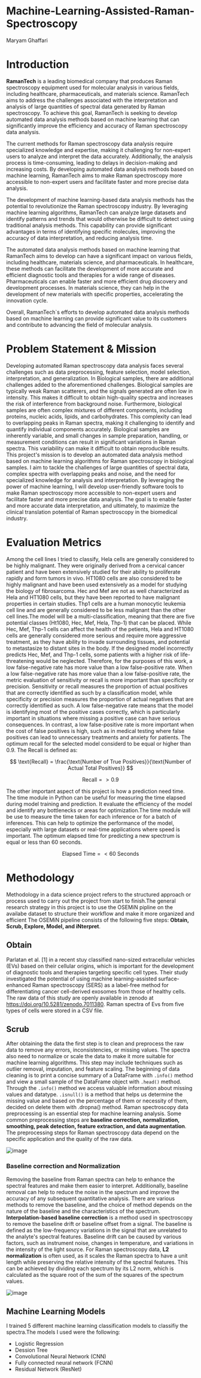 # Machine-Learning-Assisted-Raman-Spectroscopy
Maryam Ghaffari

# Introduction
**RamanTech** is a leading biomedical company that produces Raman spectroscopy equipment used for molecular analysis in various fields, including healthcare, pharmaceuticals, and materials science. RamanTech aims to address the challenges associated with the interpretation and analysis of large quantities of spectral data generated by Raman spectroscopy. To achieve this goal, RamanTech is seeking to develop automated data analysis methods based on machine learning that can significantly improve the efficiency and accuracy of Raman spectroscopy data analysis.

The current methods for Raman spectroscopy data analysis require specialized knowledge and expertise, making it challenging for non-expert users to analyze and interpret the data accurately. Additionally, the analysis process is time-consuming, leading to delays in decision-making and increasing costs. By developing automated data analysis methods based on machine learning, RamanTech aims to make Raman spectroscopy more accessible to non-expert users and facilitate faster and more precise data analysis.

The development of machine learning-based data analysis methods has the potential to revolutionize the Raman spectroscopy industry. By leveraging machine learning algorithms, RamanTech can analyze large datasets and identify patterns and trends that would otherwise be difficult to detect using traditional analysis methods. This capability can provide significant advantages in terms of identifying specific molecules, improving the accuracy of data interpretation, and reducing analysis time.

The automated data analysis methods based on machine learning that RamanTech aims to develop can have a significant impact on various fields, including healthcare, materials science, and pharmaceuticals. In healthcare, these methods can facilitate the development of more accurate and efficient diagnostic tools and therapies for a wide range of diseases. Pharmaceuticals can enable faster and more efficient drug discovery and development processes. In materials science, they can help in the development of new materials with specific properties, accelerating the innovation cycle.

Overall, RamanTech`s efforts to develop automated data analysis methods based on machine learning can provide significant value to its customers and contribute to advancing the field of molecular analysis.

# Problem Statement & Mission
Developing automated Raman spectroscopy data analysis faces several challenges such as data preprocessing, feature selection, model selection, interpretation, and generalization. In Biological samples, there are additional challenges added to the aforementioned challenges. Biological samples are typically weak Raman scatterers, and the signals generated are often low in intensity. This makes it difficult to obtain high-quality spectra and increases the risk of interference from background noise. Furthermore, biological samples are often complex mixtures of different components, including proteins, nucleic acids, lipids, and carbohydrates. This complexity can lead to overlapping peaks in Raman spectra, making it challenging to identify and quantify individual components accurately. Biological samples are inherently variable, and small changes in sample preparation, handling, or measurement conditions can result in significant variations in Raman spectra. This variability can make it difficult to obtain reproducible results. This project's mission is to develop an automated data analysis method based on machine learning algorithms for Raman spectroscopy in biological samples. I aim to tackle the challenges of large quantities of spectral data, complex spectra with overlapping peaks and noise, and the need for specialized knowledge for analysis and interpretation. By leveraging the power of machine learning, I will develop user-friendly software tools to make Raman spectroscopy more accessible to non-expert users and facilitate faster and more precise data analysis. The goal is to enable faster and more accurate data interpretation, and ultimately, to maximize the clinical translation potential of Raman spectroscopy in the biomedical industry.

# Evaluation Metrics
Among the cell lines I tried to classify, Hela cells are generally considered to be highly malignant. They were originally derived from a cervical cancer patient and have been extensively studied for their ability to proliferate rapidly and form tumors in vivo. HT1080 cells are also considered to be highly malignant and have been used extensively as a model for studying the biology of fibrosarcoma. Hec and Mef are not as well characterized as Hela and HT1080 cells, but they have been reported to have malignant properties in certain studies. Thp1 cells are a human monocytic leukemia cell line and are generally considered to be less malignant than the other cell lines.The model will be a multi-classification, meaning that there are five potential classes (Ht1080, Hec, Mef, Hela, Thp-1) that can be placed. While Hec, Mef, Thp-1 cells can affect the health of the petients, Hela and HT1080 cells are generally considered more serious and require more aggressive treatment, as they have ability to invade surrounding tissues, and potential to metastasize to distant sites in the body. If the designed model incorrectly predicts Hec, Mef, and Thp-1 cells, some patients with a higher risk of life-threatening would be neglected. Therefore, for the purposes of this work, a low false-negative rate has more value than a low false-positive rate. When a low false-negative rate has more value than a low false-positive rate, the metric evaluation of sensitivity or recall is more important than specificity or precision. Sensitivity or recall measures the proportion of actual positives that are correctly identified as such by a classification model, while specificity or precision measures the proportion of actual negatives that are correctly identified as such. A low false-negative rate means that the model is identifying most of the positive cases correctly, which is particularly important in situations where missing a positive case can have serious consequences. In contrast, a low false-positive rate is more important when the cost of false positives is high, such as in medical testing where false positives can lead to unnecessary treatments and anxiety for patients. The optimum recall for the selected model considerd to be equal or higher than 0.9. The Recall is defined as:

$$ \text{Recall} = \frac{\text{Number of True Positives}}{\text{Number of Actual Total Positives}} $$ 

$$ \text{Recall} => 0.9 $$ 

The other important aspect of this project is how a prediction need time. The time module in Python can be useful for measuring the time elapsed during model training and prediction. It evaluate the efficiency of the model and identify any bottlenecks or areas for optimization.The time module will be use to measure the time taken for each inference or for a batch of inferences. This can help to optimize the performance of the model, especially with large datasets or real-time applications where speed is important. The optimum elapsed time for predicting a new spectrum is equal or less than 60 seconds.

$$\text{Elapsed Time} =< 60\text { Seconds} $$

# Methodology
Methodology in a data science project refers to the structured approach or process used to carry out the project from start to finish.The general research strategy in this project is to use the OSEMiN pipline on the availabe dataset to structure their workflow and make it more organized and efficient The OSEMiN pipeline consists of the following five steps: **Obtain, Scrub, Explore, Model, and iNterpret**.

## Obtain
Parlatan et al. [1] in a recent stuy classified nano-sized extracellular vehicles (EVs) based on their cellular origins, which is important for the development of diagnostic tools and therapies targeting specific cell types. Their study investigated the potential of using machine learning-assisted surface-enhanced Raman spectroscopy (SERS) as a label-free method for differentiating cancer cell-derived exosomes from those of healthy cells. The raw data of this study are openly available in zenodo at https://doi.org/10.5281/zenodo.7011380. Raman spectra of Evs from five types of cells were stored in a CSV file.

## Scrub

After obtaining the data the first step is to clean and preprocess the raw data to remove any errors, inconsistencies, or missing values. The spectra also need to normalize or scale the data to make it more suitable for machine learning algorithms. This step may include techniques such as outlier removal, imputation, and feature scaling. The beginning of data cleaning is to print a concise summary of a DataFrame with `.info()` method and view a small sample of the DataFrame object with `.head()` method. Through the `.info()` method we access valuable information about missing values and datatype. `.isnull()` is a method that helps us determine the missing value and based on the percentage of them or necessity of them, decided on delete them with .dropna() method. Raman spectroscopy data preprocessing is an essential step for machine learning analysis. Some common preprocessing steps are **baseline correction, normalization, smoothing, peak detection, feature extraction, and data augmentation**. The preprocessing steps for Raman spectroscopy data depend on the specific application and the quality of the raw data. 

![image](https://user-images.githubusercontent.com/101681195/236503549-47372c6a-2de0-492e-9300-f8e9ed0a20d7.png)

### Baseline correction and Normalization
Removing the baseline from Raman spectra can help to enhance the spectral features and make them easier to interpret. Additionally, baseline removal can help to reduce the noise in the spectrum and improve the accuracy of any subsequent quantitative analysis. There are various methods to remove the baseline, and the choice of method depends on the nature of the baseline and the characteristics of the spectrum. 
**Interpolation-based baseline correction** is a method used in spectroscopy to remove the baseline drift or baseline offset from a signal. The baseline is defined as the low-frequency variations in the signal that are unrelated to the analyte's spectral features. Baseline drift can be caused by various factors, such as instrument noise, changes in temperature, and variations in the intensity of the light source.
For Raman spectroscopy data, **L2 normalization** is often used, as it scales the Raman spectra to have a unit length while preserving the relative intensity of the spectral features. This can be achieved by dividing each spectrum by its L2 norm, which is calculated as the square root of the sum of the squares of the spectrum values.

![image](https://user-images.githubusercontent.com/101681195/236215624-9161c506-91cd-4c51-80f9-2b2b07ae79bf.png)

## Machine Learning Models
I trained 5 different machine learning classification models to classifiy the spectra.The models I used were the following:
- Logistic Regression
- Dession Tree
- Convolutional Neural Network (CNN)
- Fully connected neural network (FCNN)
- Residual Network (ResNet)



